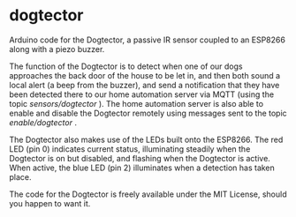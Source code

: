 # dogtector
Arduino code for the Dogtector, a passive IR sensor coupled to an ESP8266 along with a piezo buzzer.

The function of the Dogtector is to detect when one of our dogs approaches the back door of the house to be let
in, and then both sound a local alert (a beep from the buzzer), and send a notification that they have been
detected there to our home automation server via MQTT (using the topic _sensors/dogtector_ ). The home
automation server is also able to enable and disable the Dogtector remotely using messages sent to the topic
_enable/dogtector_ .

The Dogtector also makes use of the LEDs built onto the ESP8266. The red LED (pin 0) indicates current status,
illuminating steadily when the Dogtector is on but disabled, and flashing when the Dogtector is active. When active,
the blue LED (pin 2) illuminates when a detection has taken place.

The code for the Dogtector is freely available under the MIT License, should you happen to want it.
